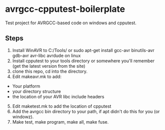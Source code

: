 avrgcc-cpputest-boilerplate
===========================

Test project for AVRGCC-based code on windows and cpputest.

Steps
-----

1. Install WinAVR to C:/Tools/ or sudo apt-get install gcc-avr binutils-avr gdb-avr avr-libc avrdude on linux
2. Install cpputest to your tools directory or somewhere you'll remember (get the latest version from the site)
3. clone this repo, cd into the directory.
4. Edit makeavr.mk to add:
  - Your platform
  - your directory structure
  - the location of your AVR libc include headers
5. Edit maketest.mk to add the location of cpputest
6. Add the avrgcc bin directory to your path, if apt didn't do this for you (or windowz).
7. Make test, make program, make all, make fuse.

